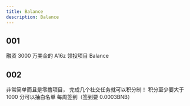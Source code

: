 ```yaml
---
title: Balance
description: Balance
---
```


<PageHeader
  logo="/images/eigenLayer/logo.png"
  coverImg="/images/eigenLayer/cover.jpeg"
  :links="links"
/>

## 001

融资 3000 万美金的 A16z 领投项目 Balance

## 002

非常简单而且是零撸项目，
完成几个社交任务就可以积分制！
积分至少要大于 1000 分可以抽白名单
每周签到（签到要 0.0003BNB）

<script setup>
const links = [
  { name: 'balance.fun', url: 'https://balance.fun/' },
  { name: 'X', url: 'https://x.com/Balance_Games' },
]
</script>

